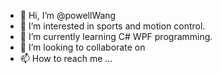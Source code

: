 - 👋 Hi, I’m @powellWang
- 👀 I’m interested in sports and motion control.
- 🌱 I’m currently learning C# WPF programming.
- 💞️ I’m looking to collaborate on 
- 📫 How to reach me ...

<!---
powellWang/powellWang is a ✨ special ✨ repository because its `README.md` (this file) appears on your GitHub profile.
You can click the Preview link to take a look at your changes.
--->
